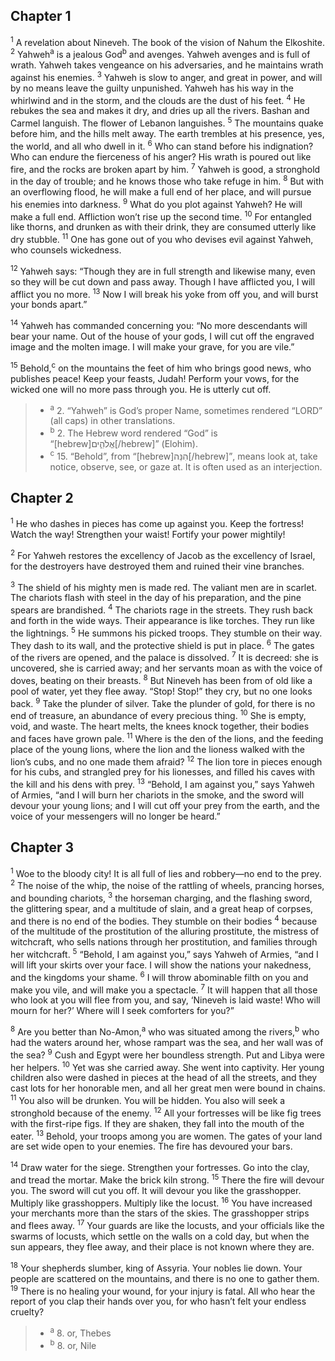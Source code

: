 ## Chapter 1

<sup>1</sup> A revelation about Nineveh. The book of the vision of Nahum the Elkoshite.
<sup>2</sup> Yahweh<sup>a</sup> is a jealous God<sup>b</sup> and avenges. Yahweh avenges and is full of wrath. Yahweh takes vengeance on his adversaries, and he maintains wrath against his enemies.
<sup>3</sup> Yahweh is slow to anger, and great in power, and will by no means leave the guilty unpunished. Yahweh has his way in the whirlwind and in the storm, and the clouds are the dust of his feet.
<sup>4</sup> He rebukes the sea and makes it dry, and dries up all the rivers. Bashan and Carmel languish. The flower of Lebanon languishes.
<sup>5</sup> The mountains quake before him, and the hills melt away. The earth trembles at his presence, yes, the world, and all who dwell in it.
<sup>6</sup> Who can stand before his indignation? Who can endure the fierceness of his anger? His wrath is poured out like fire, and the rocks are broken apart by him.
<sup>7</sup> Yahweh is good, a stronghold in the day of trouble; and he knows those who take refuge in him.
<sup>8</sup> But with an overflowing flood, he will make a full end of her place, and will pursue his enemies into darkness.
<sup>9</sup> What do you plot against Yahweh? He will make a full end. Affliction won’t rise up the second time.
<sup>10</sup> For entangled like thorns, and drunken as with their drink, they are consumed utterly like dry stubble.
<sup>11</sup> One has gone out of you who devises evil against Yahweh, who counsels wickedness.

<sup>12</sup> Yahweh says: “Though they are in full strength and likewise many, even so they will be cut down and pass away. Though I have afflicted you, I will afflict you no more.
<sup>13</sup> Now I will break his yoke from off you, and will burst your bonds apart.”

<sup>14</sup> Yahweh has commanded concerning you: “No more descendants will bear your name. Out of the house of your gods, I will cut off the engraved image and the molten image. I will make your grave, for you are vile.”

<sup>15</sup> Behold,<sup>c</sup> on the mountains the feet of him who brings good news, who publishes peace! Keep your feasts, Judah! Perform your vows, for the wicked one will no more pass through you. He is utterly cut off.

> - <sup>a</sup> 2. “Yahweh” is God’s proper Name, sometimes rendered “LORD” (all caps) in other translations.
> - <sup>b</sup> 2. The Hebrew word rendered “God” is “[hebrew]אֱלֹהִ֑ים[/hebrew]” (Elohim).
> - <sup>c</sup> 15. “Behold”, from “[hebrew]הִנֵּה[/hebrew]”, means look at, take notice, observe, see, or gaze at. It is often used as an interjection.

## Chapter 2

<sup>1</sup> He who dashes in pieces has come up against you. Keep the fortress! Watch the way! Strengthen your waist! Fortify your power mightily!

<sup>2</sup> For Yahweh restores the excellency of Jacob as the excellency of Israel, for the destroyers have destroyed them and ruined their vine branches.

<sup>3</sup> The shield of his mighty men is made red. The valiant men are in scarlet. The chariots flash with steel in the day of his preparation, and the pine spears are brandished.
<sup>4</sup> The chariots rage in the streets. They rush back and forth in the wide ways. Their appearance is like torches. They run like the lightnings.
<sup>5</sup> He summons his picked troops. They stumble on their way. They dash to its wall, and the protective shield is put in place.
<sup>6</sup> The gates of the rivers are opened, and the palace is dissolved.
<sup>7</sup> It is decreed: she is uncovered, she is carried away; and her servants moan as with the voice of doves, beating on their breasts.
<sup>8</sup> But Nineveh has been from of old like a pool of water, yet they flee away. “Stop! Stop!” they cry, but no one looks back.
<sup>9</sup> Take the plunder of silver. Take the plunder of gold, for there is no end of treasure, an abundance of every precious thing.
<sup>10</sup> She is empty, void, and waste. The heart melts, the knees knock together, their bodies and faces have grown pale.
<sup>11</sup> Where is the den of the lions, and the feeding place of the young lions, where the lion and the lioness walked with the lion’s cubs, and no one made them afraid?
<sup>12</sup> The lion tore in pieces enough for his cubs, and strangled prey for his lionesses, and filled his caves with the kill and his dens with prey.
<sup>13</sup> “Behold, I am against you,” says Yahweh of Armies, “and I will burn her chariots in the smoke, and the sword will devour your young lions; and I will cut off your prey from the earth, and the voice of your messengers will no longer be heard.”
## Chapter 3

<sup>1</sup> Woe to the bloody city! It is all full of lies and robbery—no end to the prey.
<sup>2</sup> The noise of the whip, the noise of the rattling of wheels, prancing horses, and bounding chariots,
<sup>3</sup> the horseman charging, and the flashing sword, the glittering spear, and a multitude of slain, and a great heap of corpses, and there is no end of the bodies. They stumble on their bodies
<sup>4</sup> because of the multitude of the prostitution of the alluring prostitute, the mistress of witchcraft, who sells nations through her prostitution, and families through her witchcraft.
<sup>5</sup> “Behold, I am against you,” says Yahweh of Armies, “and I will lift your skirts over your face. I will show the nations your nakedness, and the kingdoms your shame.
<sup>6</sup> I will throw abominable filth on you and make you vile, and will make you a spectacle.
<sup>7</sup> It will happen that all those who look at you will flee from you, and say, ‘Nineveh is laid waste! Who will mourn for her?’ Where will I seek comforters for you?”

<sup>8</sup> Are you better than No-Amon,<sup>a</sup> who was situated among the rivers,<sup>b</sup> who had the waters around her, whose rampart was the sea, and her wall was of the sea?
<sup>9</sup> Cush and Egypt were her boundless strength. Put and Libya were her helpers.
<sup>10</sup> Yet was she carried away. She went into captivity. Her young children also were dashed in pieces at the head of all the streets, and they cast lots for her honorable men, and all her great men were bound in chains.
<sup>11</sup> You also will be drunken. You will be hidden. You also will seek a stronghold because of the enemy.
<sup>12</sup> All your fortresses will be like fig trees with the first-ripe figs. If they are shaken, they fall into the mouth of the eater.
<sup>13</sup> Behold, your troops among you are women. The gates of your land are set wide open to your enemies. The fire has devoured your bars.

<sup>14</sup> Draw water for the siege. Strengthen your fortresses. Go into the clay, and tread the mortar. Make the brick kiln strong.
<sup>15</sup> There the fire will devour you. The sword will cut you off. It will devour you like the grasshopper. Multiply like grasshoppers. Multiply like the locust.
<sup>16</sup> You have increased your merchants more than the stars of the skies. The grasshopper strips and flees away.
<sup>17</sup> Your guards are like the locusts, and your officials like the swarms of locusts, which settle on the walls on a cold day, but when the sun appears, they flee away, and their place is not known where they are.

<sup>18</sup> Your shepherds slumber, king of Assyria. Your nobles lie down. Your people are scattered on the mountains, and there is no one to gather them.
<sup>19</sup> There is no healing your wound, for your injury is fatal. All who hear the report of you clap their hands over you, for who hasn’t felt your endless cruelty?

> - <sup>a</sup> 8. or, Thebes
> - <sup>b</sup> 8. or, Nile
